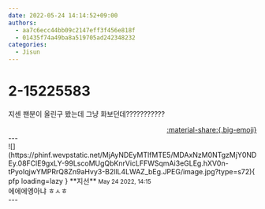 ```yaml
---
date: 2022-05-24 14:14:52+09:00
authors:
  - aa7c6ecc44bb09c2147eff3f456e818f
  - 01435f74a49ba8a519705ad242348232
categories:
  - Jisun
---
```


# 2-15225583

<div class="post-container" markdown="1">
<div class="content-container md-sidebar__scrollwrap" markdown="1">

지센 팬분이 올린구 봤는데 그냥 화보던데???????????

</div>
</div>

<div style="text-align: right;" markdown="1">
<a href="https://weverse.io/fromis9/fanpost/2-15225583" style="text-align: right;">:material-share:{.big-emoji}</a>
</div>
---

<div class="comments-container md-sidebar__scrollwrap" markdown="1">
<div class="comment" markdown="1">
<div class='id-container' markdown="1">
![](https://phinf.wevpstatic.net/MjAyNDEyMTlfMTE5/MDAxNzM0NTgzMjY0NDEy.08FClE9gxLY-99LscoMUgQbKnrVicLFFWSqmAi3eGLEg.hXV0n-tPyoIqjwYMPRrQ8Zn9aHvy3-B2llL4LWAZ_bEg.JPEG/image.jpg?type=s72){ pfp loading=lazy }
**<span class="artist">지선</span>** <small>May 24 2022, 14:15</small><br>
</div>
<div class='comment-body' markdown="1">
에에에엥아냐 ㅎㅅㅎ
</div>
</div>
</div>
---
